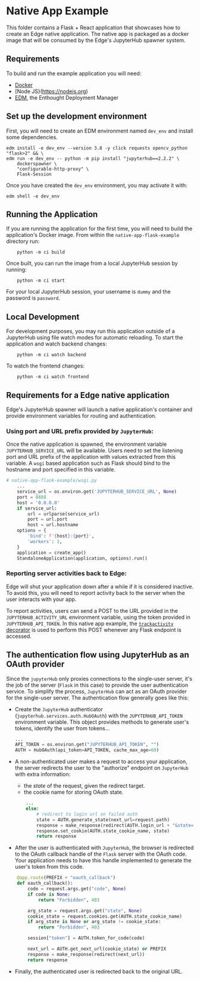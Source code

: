 # Native App Example

This folder contains a Flask + React application that showcases how to
create an Edge native application. The native app is packaged as a docker image that will be consumed by the Edge's JupyterHub spawner system.

## Requirements

To build and run the example application you will need:
- [Docker](https://docke.com)
- [Node JS}(https://nodejs.org)
- [EDM](https://www.enthought.com/edm/), the Enthought Deployment Manager 

## Set up the development environment

First, you will need to create an EDM environment named `dev_env` and install some dependencies.

```commandline
edm install -e dev_env --version 3.8 -y click requests opencv_python "flask>2" && \
edm run -e dev_env -- python -m pip install "jupyterhub==2.2.2" \
    dockerspawner \
    "configurable-http-proxy" \
    Flask-Session
```   

Once you have created the `dev_env` environment, you may activate it with:

```commandline
edm shell -e dev_env
```   

## Running the Application

If you are running the application for the first time, you will need to build
the application's Docker image. From within the `native-app-flask-example` directory
run:

```commandline
    python -m ci build
```

Once built, you can run the image from a local JupyterHub session by running:

```commandline
    python -m ci start
```

For your local JupyterHub session, your username is `dummy` and the password is `password`.

## Local Development

For development purposes, you may run this application outside of a JupyterHub using file
watch modes for automatic reloading. To start the application and watch backend changes:

```commandline
    python -m ci watch backend
```
To watch the frontend changes:

```commandline
    python -m ci watch frontend
```


## Requirements for a Edge native application

Edge's JupyterHub spawner will launch a native application's container and provide
environment variables for routing and authentication.

### Using port and URL prefix provided by `JupyterHub`: 

Once the native application is spawned, the environment variable `JUPYTERHUB_SERVICE_URL`
will be available. Users need to set the listening port and URL prefix of the
application with values extracted from this variable. A `wsgi` based application such as
Flask should bind to the hostname and port specified in this variable.

```python
# native-app-flask-example/wsgi.py
    ...
    service_url = os.environ.get('JUPYTERHUB_SERVICE_URL', None)
    port = 8888
    host = '0.0.0.0'
    if service_url:
        url = urlparse(service_url)
        port = url.port
        host = url.hostname
    options = {
        'bind': f'{host}:{port}',
        'workers': 1,
    }
    application = create_app()
    StandaloneApplication(application, options).run()
```

### Reporting server activities back to Edge: 

Edge will shut your application down after a while if it is considered inactive.
To avoid this, you will need to report activity back to the server when the user
interacts with your app. 

To report activities, users can send a POST to the URL provided in the
`JUPYTERHUB_ACTIVITY_URL` environment variable, using the token provided
in `JUPYTERHUB_API_TOKEN`. In this native app example, the 
[`trackactivity` decorator](./src/app.py#L61) is used to perform this POST
whenever any Flask endpoint is accessed.

## The authentication flow using JupyterHub as an OAuth provider

Since the `jupyterHub` only proxies connections to the single-user server,
it's the job of the server (`Flask` in this case) to provide the user authentication
service. To simplify the process, `JupyterHub` can act as an OAuth provider for the
single-user server.
The authentication flow generally goes like this:

* Create the `JupyterHub` authenticator (`jupyterhub.services.auth.HubOAuth`)
with the `JUPYTERHUB_API_TOKEN` environment variable. This object provides methods
to generate user's tokens, identify the user from tokens...

    ```python
    ...
    API_TOKEN = os.environ.get("JUPYTERHUB_API_TOKEN", "")
    AUTH = HubOAuth(api_token=API_TOKEN, cache_max_age=60)
    ```
* A non-authenticated user makes a request to access your application, the server
redirects the user to the "authorize" endpoint on `JupyterHub` with extra information:
    - the *state* of the request, given the redirect target.
    - the cookie name for storing OAuth state.

    ```python
        ...
        else:
            # redirect to login url on failed auth
            state = AUTH.generate_state(next_url=request.path)
            response = make_response(redirect(AUTH.login_url + "&state=%s" % state))
            response.set_cookie(AUTH.state_cookie_name, state)
            return response
    ```
* After the user is authenticated with `JupyterHub`, the browser is redirected to the
OAuth callback handle of the `Flask` server with the OAuth code. Your application needs
to have this handle implemented to generate the user's token from this code.

```python
    @app.route(PREFIX + "oauth_callback")
    def oauth_callback():
        code = request.args.get("code", None)
        if code is None:
            return "Forbidden", 403

        arg_state = request.args.get("state", None)
        cookie_state = request.cookies.get(AUTH.state_cookie_name)
        if arg_state is None or arg_state != cookie_state:
            return "Forbidden", 403

        session["token"] = AUTH.token_for_code(code)

        next_url = AUTH.get_next_url(cookie_state) or PREFIX
        response = make_response(redirect(next_url))
        return response
```

* Finally, the authenticated user is redirected back to the original URL. 



